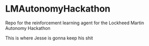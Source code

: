 # LMAutonomyHackathon
Repo for the reinforcement learning agent for the Lockheed Martin Autonomy Hackathon

This is where Jesse is gonna keep his shit
